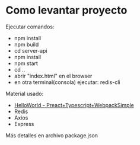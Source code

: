# Como levantar proyecto

Ejecutar comandos: 
- npm install
- npm build
- cd server-api
- npm install
- npm start
- cd ..
- abrir "index.html" en el browser
- en otra terminal(consola) ejecutar: redis-cli

Material usado:
- [HelloWorld - Preact+Typescript+WebpackSimple]('https://medium.com/@shakyShane/hello-world-with-preact-jsx-typescript-6d70cf2ebf01')
- Redis
- Axios
- Express 


Más detalles en archivo package.json